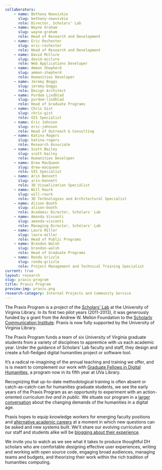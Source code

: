 ```yaml
---
collaborators:
	- name: Bethany Nowviskie
	  slug: bethany-nowviskie
	  role: Director, Scholars' Lab
	- name: Wayne Graham
	  slug: wayne-graham
	  role: Head of Research and Development
	- name: Eric Rochester
	  slug: eric-rochester
	  role: Head of Research and Development
	- name: David McClure
	  slug: david-mcclure
	  role: Web Applications Developer
	- name: Ammon Shepherd
	  slug: ammon-shepherd
	  role: Humanities Developer
	- name: Jeremy Boggs
	  slug: jeremy-boggs
	  role: Design Architect
	- name: Purdom Lindblad
	  slug: purdom-lindblad
	  role: Head of Graduate Programs
	- name: Chris Gist
	  slug: chris-gist
	  role: GIS Specialist
	- name: Eric Johnson
	  slug: eric-johnson
	  role: Head of Outreach & Consulting
	- name: Katina Rogers
	  slug: katina-rogers
	  role: Research Associate
	- name: Scott Bailey
	  slug: scott-bailey
	  role: Humanities Developer
	- name: Drew MacQueen
	  slug: drew-macqueen
	  role: GIS Specialist
	- name: Arin Bennett
	  slug: arin-bennett
	  role: 3D Visualization Specialist
	- name: Will Rourk
	  slug: will-rourk
	  role: 3D Technologies and Architectural Specialist
	- name: Alison Booth
	  slug: alison-booth
	  role: Academic Director, Scholars' Lab
	- name: Amanda Visconti
	  slug: amanda-visconti
	  role: Managing Director, Scholars' Lab
	- name: Laura Miller
	  slug: laura-miller
	  role: Head of Public Programs
	- name: Brandon Walsh
	  slug: brandon-walsh
	  role: Head of Graduate Programs
	- name: Ronda Grizzle
	  slug: ronda-grizzle
	  role: Project Management and Technical Training Specialist 
current: true
layout: research
slug: praxis-program
title: Praxis Program
preview-img: praxis.png
research-category: Internal Projects and Community Service
---
```


The Praxis Program is a project of the [Scholars' Lab](http://lib.virginia.edu/scholarslab) at the University of Virginia Library. In its first two pilot years (2011-2013), it was generously funded by a grant from the Andrew W. Mellon Foundation to the [Scholarly Communication Institute](http://uvasci.org). Praxis is now fully supported by the University of Virginia Library. 

The Praxis Program funds a team of six University of Virginia graduate students from a variety of disciplines to apprentice with us each academic year. Under the guidance of Scholars’ Lab faculty and staff, they design and create a full-fledged digital humanities project or software tool.

It’s a radical re-imagining of the annual teaching and training we offer, and is is meant to complement our work with [Graduate Fellows in Digital Humanities](http://www2.lib.virginia.edu/scholarslab/about/fellowship.html), a program now in its fifth year at UVa Library. 

Recognizing that up-to-date methodological training is often absent or catch-as-catch-can for humanities graduate students, we see the early years of the Praxis Program as an opportunity to experiment with an action-oriented curriculum _live and in public._ We situate our program in a [larger conversation](http://uvasci.org/activities-2012-2013/) about the changing demands of the humanities in a digital age.

Praxis hopes to equip knowledge workers for emerging faculty positions and [alternative academic careers](http://mediacommons.futureofthebook.org/alt-ac) at a moment in which new questions can be asked and new systems built. We'll share our evolving curriculum and our staff and students alike will be [blogging about their experience](http://www.scholarslab.org/category/praxisprogram/).

We invite you to watch as we see what it takes to produce thoughtful DH scholars who are comfortable designing effective user experiences, writing and working with open source code, engaging broad audiences, managing teams and budgets, and theorizing their work within the rich tradition of humanities computing.
